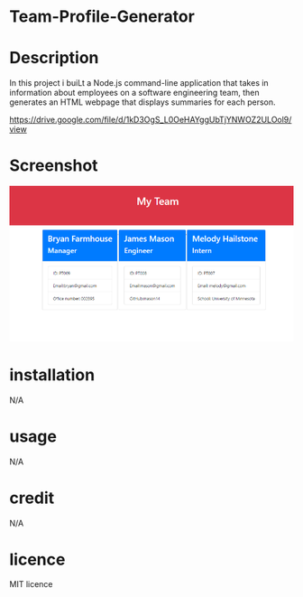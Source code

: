 # Team-Profile-Generator

# Description

In this project i buiLt a Node.js command-line application that takes in information about employees on a software engineering team, then generates an HTML webpage that displays summaries for each person.

https://drive.google.com/file/d/1kD3OgS_L0OeHAYggUbTjYNWOZ2ULOol9/view

# Screenshot

![screenshot of Portfolio](./assets/myTeam.png)

# installation

N/A

# usage

N/A

# credit

N/A

# licence

MIT licence
